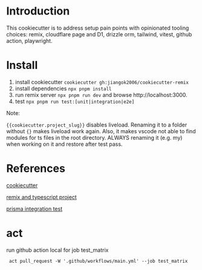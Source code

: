 # Introduction

This cookiecutter is to address setup pain points with opinionated tooling choices: remix, cloudflare page and D1, drizzle orm, tailwind, vitest, github action, playwright.

# Install

1. install cookiecutter `cookiecutter gh:jiangok2006/cookiecutter-remix`
1. install dependencies `npx pnpm install`
1. run remix server `npx pnpm run dev` and browse http://localhost:3000.
1. test `npx pnpm run test:[unit|integration|e2e]`

Note:

`{{cookiecutter.project_slug}}` disables liveload. Renaming it to a folder
without `{}` makes liveload work again. Also, it makes vscode not able to find
modules for ts files in the root directory. ALWAYS renaming it (e.g. my) when
working on it and restore after test pass.

# References

[cookiecutter](https://cookiecutter.readthedocs.io/en/2.4.0/tutorials/tutorial2.html#step-1-name-your-cookiecutter)

[remix and typescript project](https://coderpad.io/blog/development/how-to-build-a-web-application-with-typescript-and-remix/)

[prisma integration test](https://www.prisma.io/blog/testing-series-3-aBUyF8nxAn)


# act
run github action local for job test_matrix
```
 act pull_request -W '.github/workflows/main.yml' --job test_matrix
```